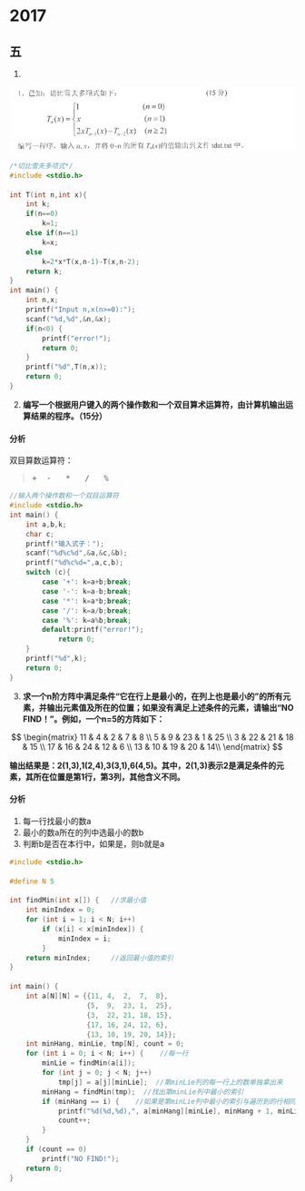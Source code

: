 # 2017

## 五
1. 
![2017-5-1](../img/2017-5-1.png)

```c
/*切比雪夫多项式*/
#include <stdio.h>

int T(int n,int x){
    int k;
    if(n==0)
        k=1;
    else if(n==1)
        k=x;
    else
        k=2*x*T(x,n-1)-T(x,n-2);
    return k;
}
int main() {
    int n,x;
    printf("Input n,x(n>=0):");
    scanf("%d,%d",&n,&x);
    if(n<0) {
        printf("error!");
        return 0;
    }
    printf("%d",T(n,x));
    return 0;
}
```

2. **编写一个根据用户键入的两个操作数和一个双目算术运算符，由计算机输出运算结果的程序。（15分）**

#### 分析
双目算数运算符：
> <pre>+  -   *   /   %</pre>
```c
//输入两个操作数和一个双目运算符
#include <stdio.h>
int main() {
    int a,b,k;
    char c;
    printf("输入式子：");
    scanf("%d%c%d",&a,&c,&b);
    printf("%d%c%d=",a,c,b);
    switch (c){
        case '+': k=a+b;break;
        case '-': k=a-b;break;
        case '*': k=a*b;break;
        case '/': k=a/b;break;
        case '%': k=a%b;break;
        default:printf("error!");
            return 0;
    }
    printf("%d",k);
    return 0;
}
```

3. **求一个n阶方阵中满足条件“它在行上是最小的，在列上也是最小的”的所有元素，并输出元素值及所在的位置；如果没有满足上述条件的元素，请输出“NO FIND！”。例如，一个n=5的方阵如下：**

$$
  \begin{matrix}
   11 & 4 & 2 & 7 & 8 \\
   5 & 9 & 23 & 1 & 25 \\
   3 & 22 & 21 & 18 & 15 \\
   17 & 16 & 24 & 12 & 6 \\
   13 & 10 & 19 & 20 & 14\\
  \end{matrix}
$$


**输出结果是：2(1,3),1(2,4),3(3,1),6(4,5)。其中，2(1,3)表示2是满足条件的元素，其所在位置是第1行，第3列，其他含义不同。**

#### 分析
1. 每一行找最小的数a
2. 最小的数a所在的列中选最小的数b
3. 判断b是否在本行中，如果是，则b就是a

```c
#include <stdio.h>

#define N 5

int findMin(int x[]) {   //求最小值
    int minIndex = 0;
    for (int i = 1; i < N; i++)
        if (x[i] < x[minIndex]) {
            minIndex = i;
        }
    return minIndex;     //返回最小值的索引
}

int main() {
    int a[N][N] = {{11, 4,  2,  7,  8},
                   {5,  9,  23, 1,  25},
                   {3,  22, 21, 18, 15},
                   {17, 16, 24, 12, 6},
                   {13, 10, 19, 20, 14}};
    int minHang, minLie, tmp[N], count = 0;
    for (int i = 0; i < N; i++) {    //每一行
        minLie = findMin(a[i]);
        for (int j = 0; j < N; j++)
            tmp[j] = a[j][minLie];  //第minLie列的每一行上的数单独拿出来
        minHang = findMin(tmp);  //找出第minLie列中最小的索引
        if (minHang == i) {    //如果是第minLie列中最小的索引与遍历到的行相同
            printf("%d(%d,%d),", a[minHang][minLie], minHang + 1, minLie + 1);  //此处每一组之间由逗号隔开，最后一组数后面没有逗号。还未实现
            count++;
        }
    }
    if (count == 0)
        printf("NO FIND!");
    return 0;
}
```
